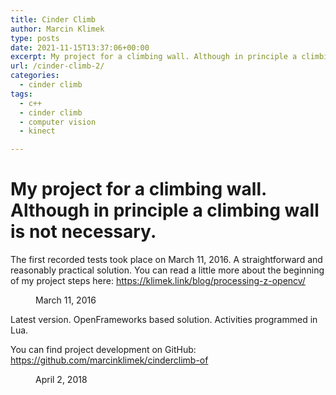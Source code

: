 ```yaml
---
title: Cinder Climb
author: Marcin Klimek
type: posts
date: 2021-11-15T13:37:06+00:00
excerpt: My project for a climbing wall. Although in principle a climbing wall is not necessary.
url: /cinder-climb-2/
categories:
  - cinder climb
tags:
  - c++
  - cinder climb
  - computer vision
  - kinect

---
```

# My project for a climbing wall. Although in principle a climbing wall is not necessary.

<!--more-->

The first recorded tests took place on March 11, 2016. A straightforward and reasonably practical solution. You can read a little more about the beginning of my project steps here: <https://klimek.link/blog/processing-z-opencv/><figure class="wp-block-embed is-type-video is-provider-youtube wp-block-embed-youtube wp-embed-aspect-16-9 wp-has-aspect-ratio">

<div class="wp-block-embed__wrapper">
</div><figcaption> March 11, 2016</figcaption></figure> 

Latest version. OpenFrameworks based solution. Activities programmed in Lua. 

You can find project development on GitHub: <a rel="noreferrer noopener" href="https://github.com/marcinklimek/cinderclimb-of" target="_blank">https://github.com/marcinklimek/cinderclimb-of</a><figure class="wp-block-embed is-type-video is-provider-youtube wp-block-embed-youtube wp-embed-aspect-16-9 wp-has-aspect-ratio">

<div class="wp-block-embed__wrapper">
</div><figcaption>April 2, 2018</figcaption></figure>
